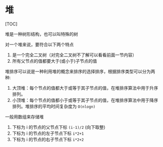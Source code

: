 # 堆

[TOC]

堆是一种树形结构，也可以叫特殊的树

对一个堆来说，要符合以下两个特点

1. 是一个完全二叉树（对完全二叉树不了解可以看看前面一节内容）
2. 所有父节点的值都要大于(或小于)子节点的值

堆排序可以说是一种利用堆的概念来排序的选择排序，根据排序类型可以分为两种:

1. 大顶堆：每个节点的值都大于或等于其子节点的值，在堆排序算法中用于升序排列。
2. 小顶堆：每个节点的值都小于或等于其子节点的值，在堆排序算法中用于降序排列。堆排序的平均时间复杂度为 `O(nlogn)`

一般用数组来存储堆

1. 下标为 i 的节点的父节点下标 `(i-1)/2`  (向下取整)
2. 下标为 i 的节点的左子节点下标 `i*2+1`
3. 下标为 i 的节点的右子节点下标 `i*2+2`

